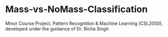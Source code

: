# Mass-vs-NoMass-Classification
Minor Course Project, Pattern Recognition &amp; Machine Learning (CSL2050), developed under the guidance of Dr. Richa Singh
